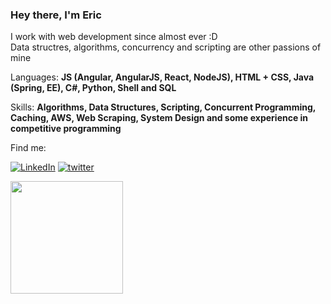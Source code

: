 ### Hey there, I'm Eric
<p>
  I work with web development since almost ever :D
  <br>
  Data structres, algorithms, concurrency and scripting are other passions of mine
</p>
 
<p align="left">
  Languages: <strong>
    JS (Angular, AngularJS, React, NodeJS), HTML + CSS, Java (Spring, EE), C#, Python, Shell and SQL
  </strong>
</p>
<p align="left">
  Skills: <strong>
    Algorithms, Data Structures, Scripting, Concurrent Programming, Caching, AWS, Web Scraping, System Design and some experience in competitive programming
  </strong>
</p>


<p align="left">
 Find me:
</p>


[![LinkedIn](https://img.shields.io/badge/LinkedIn-0077B5?style=for-the-badge&logo=linkedin&logoColor=white)](https://www.linkedin.com/in/ericbreno/)
[![twitter](https://img.shields.io/badge/twitter-1DA1F2?style=for-the-badge&logo=twitter&logoColor=white)](https://twitter.com/ericbreno)

<div>
<a href="https://github.com/ericbreno"> <img height="180em" src="https://github-readme-stats.vercel.app/api?username=ericbreno&show_icons=true&theme=tokyonight&include_all_commits=true&count_private=true"/>

<!--

Here are some ideas to get you started:

- 🔭 I’m currently working on ...
- 🌱 I’m currently learning ...
- 👯 I’m looking to collaborate on ...
- 🤔 I’m looking for help with ...
- 💬 Ask me about ...
- 📫 How to reach me: ...
- 😄 Pronouns: ...
- ⚡ Fun fact: ...
-->

